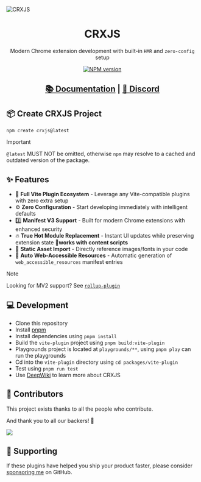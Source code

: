 ![CRXJS](./banner-github.png)

<h1 align="center">CRXJS</h1>

<p align="center">
Modern Chrome extension development with built-in <code>HMR</code> and <code>zero-config</code> setup
</p>

<p align="center">
<a href="https://www.npmjs.com/package/@crxjs/vite-plugin">
<img src="https://img.shields.io/npm/v/@crxjs/vite-plugin?color=298cd6&amp;label=CRXJS&labelColor=f2bae4" alt="NPM version">
</a>
</p>

<h2 align="center">
<a href="https://crxjs.dev/vite-plugin">📚 Documentation</a> |
<a href="https://discord.gg/5yHKEa9v">💬 Discord </a>
</h2>


## 📦 Create CRXJS Project
```shell
npm create crxjs@latest
``` 

> [!IMPORTANT]
> `@latest` MUST NOT be omitted, otherwise `npm` may resolve to a cached and outdated version of the package.

## ✨ Features

- 🧩 **Full Vite Plugin Ecosystem** - Leverage any Vite-compatible plugins with zero extra setup  
- ⚙️ **Zero Configuration** - Start developing immediately with intelligent defaults  
- 3️⃣ **Manifest V3 Support** - Built for modern Chrome extensions with enhanced security  
- 🔥 **True Hot Module Replacement** - Instant UI updates while preserving extension state 🎈**works with content scripts**
- 📁 **Static Asset Import** - Directly reference images/fonts in your code
- 🤖 **Auto Web-Accessible Resources** - Automatic generation of `web_accessible_resources` manifest entries  

> [!NOTE]  
> Looking for MV2 support? See [`rollup-plugin`](packages/rollup-plugin/README.md)  

## 💻 Development

- Clone this repository
- Install [pnpm](https://pnpm.io)
- Install dependencies using `pnpm install`
- Build the `vite-plugin` project using `pnpm build:vite-plugin`
- Playgrounds project is located at `playgrounds/**`, using `pnpm play` can run the playgrounds
- Cd into the `vite-plugin` directory using `cd packages/vite-plugin`
- Test using `pnpm run test`
- Use [DeepWiki](https://deepwiki.com/crxjs/chrome-extension-tools) to learn more about CRXJS

## 💝 Contributors

This project exists thanks to all the people who contribute.

And thank you to all our backers! 🙏

<a href="https://github.com/crxjs/chrome-extension-tools/graphs/contributors">
  <img src="https://contrib.rocks/image?repo=crxjs/chrome-extension-tools" />
</a>

## 🤝 Supporting

If these plugins have helped you ship your product faster, please consider
[sponsoring me](https://github.com/sponsors/jacksteamdev) on GitHub.

